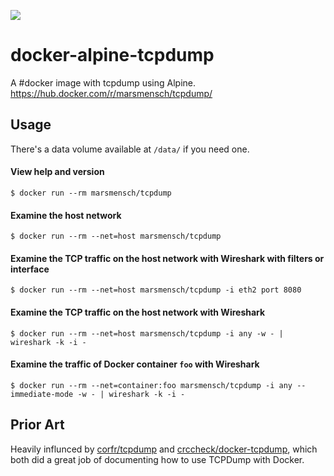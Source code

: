 [![](https://images.microbadger.com/badges/version/marsmensch/tcpdump.svg)](http://microbadger.com/images/marsmensch/tcpdump "Get your own version badge on microbadger.com")

docker-alpine-tcpdump
=======

A  #docker image with tcpdump using Alpine. https://hub.docker.com/r/marsmensch/tcpdump/

Usage
-----

There's a data volume available at `/data/` if you need one.

#### View help and version

    $ docker run --rm marsmensch/tcpdump

#### Examine the host network

    $ docker run --rm --net=host marsmensch/tcpdump

#### Examine the TCP traffic on the host network with Wireshark with filters or interface

    $ docker run --rm --net=host marsmensch/tcpdump -i eth2 port 8080   

#### Examine the TCP traffic on the host network with Wireshark

    $ docker run --rm --net=host marsmensch/tcpdump -i any -w - | wireshark -k -i -

#### Examine the traffic of Docker container `foo` with Wireshark

    $ docker run --rm --net=container:foo marsmensch/tcpdump -i any --immediate-mode -w - | wireshark -k -i -


Prior Art
---------

Heavily influnced by [corfr/tcpdump] and [crccheck/docker-tcpdump], which both did a great job of documenting how
to use TCPDump with Docker.

[TCPDump]: http://www.tcpdump.org/
[marsmensch/tcpdump]: https://hub.docker.com/r/marsmensch/tcpdump/
[corfr/tcpdump]: https://registry.hub.docker.com/u/corfr/tcpdump/
[crccheck/docker-tcpdump]: https://hub.docker.com/r/crccheck/tcpdump/
